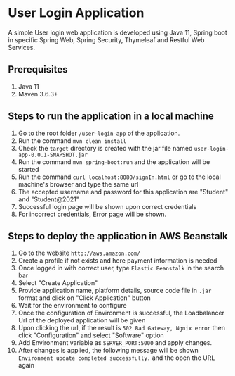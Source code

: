 # User Login Application 

A simple User login web application is developed using Java 11, Spring boot in specific Spring Web, Spring Security, Thymeleaf and Restful Web Services.

## Prerequisites

1. Java 11
2. Maven 3.6.3+

## Steps to run the application in a local machine

1. Go to the root folder ```/user-login-app``` of the application.
2. Run the command ```mvn clean install```
3. Check the ```target``` directory is created with the jar file named ```user-login-app-0.0.1-SNAPSHOT.jar```
4. Run the command ```mvn spring-boot:run``` and the application will be started
5. Run the command ```curl localhost:8080/signIn.html``` or go to the local machine's browser and type the same url
6. The accepted username and password for this application are "Student" and "Student@2021"
7. Successful login page will be shown upon correct credentials
8. For incorrect credentials, Error page will be shown.

## Steps to deploy the application in AWS Beanstalk

1. Go to the website ```http://aws.amazon.com/```
2. Create a profile if not exists and here payment information is needed
3. Once logged in with correct user, type ```Elastic Beanstalk``` in the search bar
4. Select "Create Application"
5. Provide application name, platform details, source code file in ```.jar``` format and click on "Click Application" button
6. Wait for the environment to configure
7. Once the configuration of Environment is successful, the Loadbalancer Url of the deployed application will be given
8. Upon clicking the url, if the result is ```502 Bad Gateway, Ngnix error``` then click "Configuration" and select "Software" option
9. Add Environment variable as ```SERVER_PORT:5000``` and apply changes.
10. After changes is applied, the following message will be shown ```Environment update completed successfully.``` and the open the URL again

